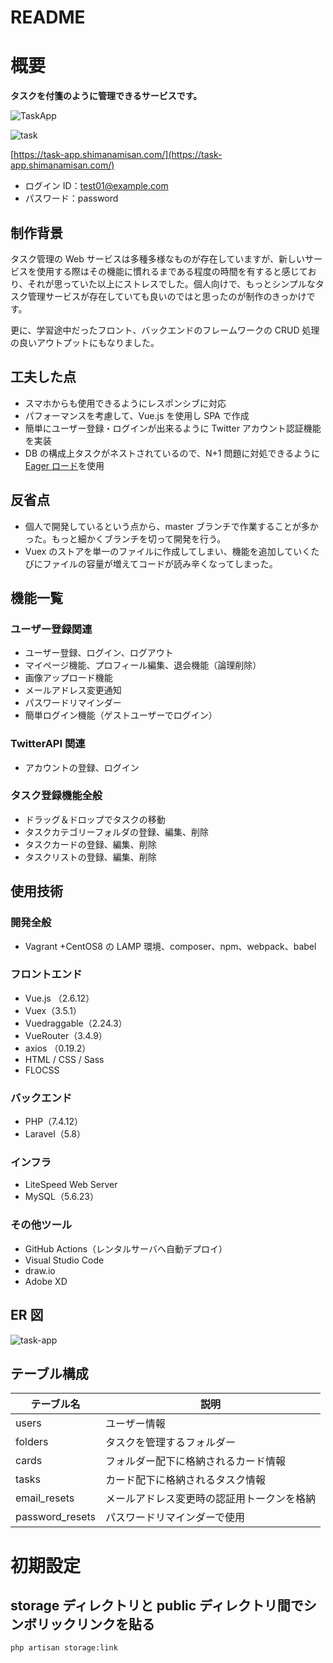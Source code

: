 # README

# 概要

**タスクを付箋のように管理できるサービスです。**

![TaskApp](https://user-images.githubusercontent.com/49751604/102682805-9bc12080-420f-11eb-8f18-975067792530.png)

![task](https://user-images.githubusercontent.com/49751604/102683107-eba0e700-4211-11eb-926e-734597eac87a.gif)

[https://task-app.shimanamisan.com/](https://task-app.shimanamisan.com/)

-   ログイン ID：test01@example.com
-   パスワード：password

## 制作背景

タスク管理の Web サービスは多種多様なものが存在していますが、新しいサービスを使用する際はその機能に慣れるまである程度の時間を有すると感じており、それが思っていた以上にストレスでした。個人向けで、もっとシンプルなタスク管理サービスが存在していても良いのではと思ったのが制作のきっかけです。

更に、学習途中だったフロント、バックエンドのフレームワークの CRUD 処理の良いアウトプットにもなりました。

## 工夫した点

-   スマホからも使用できるようにレスポンシブに対応
-   パフォーマンスを考慮して、Vue.js を使用し SPA で作成
-   簡単にユーザー登録・ログインが出来るように Twitter アカウント認証機能を実装
-   DB の構成上タスクがネストされているので、N+1 問題に対処できるように[Eager ロード](https://readouble.com/laravel/5.8/ja/eloquent-relationships.html#eager-loading)を使用

## 反省点

-   個人で開発しているという点から、master ブランチで作業することが多かった。もっと細かくブランチを切って開発を行う。
-   Vuex のストアを単一のファイルに作成してしまい、機能を追加していくたびにファイルの容量が増えてコードが読み辛くなってしまった。

## 機能一覧

### ユーザー登録関連

-   ユーザー登録、ログイン、ログアウト
-   マイページ機能、プロフィール編集、退会機能（論理削除）
-   画像アップロード機能
-   メールアドレス変更通知
-   パスワードリマインダー
-   簡単ログイン機能（ゲストユーザーでログイン）

### TwitterAPI 関連

-   アカウントの登録、ログイン

### タスク登録機能全般

-   ドラッグ＆ドロップでタスクの移動
-   タスクカテゴリーフォルダの登録、編集、削除
-   タスクカードの登録、編集、削除
-   タスクリストの登録、編集、削除

## 使用技術

### 開発全般

-   Vagrant +CentOS8 の LAMP 環境、composer、npm、webpack、babel

### フロントエンド

-   Vue.js （2.6.12）
-   Vuex（3.5.1）
-   Vuedraggable（2.24.3）
-   VueRouter（3.4.9）
-   axios （0.19.2）
-   HTML / CSS / Sass
-   FLOCSS

### バックエンド

-   PHP（7.4.12）
-   Laravel（5.8）

### インフラ

-   LiteSpeed Web Server
-   MySQL（5.6.23）

### その他ツール

-   GitHub Actions（レンタルサーバへ自動デプロイ）
-   Visual Studio Code
-   draw.io
-   Adobe XD

## ER 図

![task-app](https://user-images.githubusercontent.com/49751604/97084714-f006b480-1653-11eb-82b9-7be41d70dbc7.png)

## テーブル構成

| テーブル名      | 説明                                       |
| --------------- | ------------------------------------------ |
| users           | ユーザー情報                               |
| folders         | タスクを管理するフォルダー                 |
| cards           | フォルダー配下に格納されるカード情報       |
| tasks           | カード配下に格納されるタスク情報           |
| email_resets    | メールアドレス変更時の認証用トークンを格納 |
| password_resets | パスワードリマインダーで使用               |

# 初期設定

## storage ディレクトリと public ディレクトリ間でシンボリックリンクを貼る

```bash
php artisan storage:link
```

